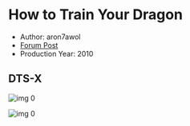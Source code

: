 # How to Train Your Dragon

* Author: aron7awol
* [Forum Post](https://www.avsforum.com/threads/bass-eq-for-filtered-movies.2995212/post-57414010)
* Production Year: 2010

## DTS-X

![img 0](https://i.imgur.com/ap5qHJU.jpg)

![img 0](https://i.imgur.com/5OZp8w2.jpg)

